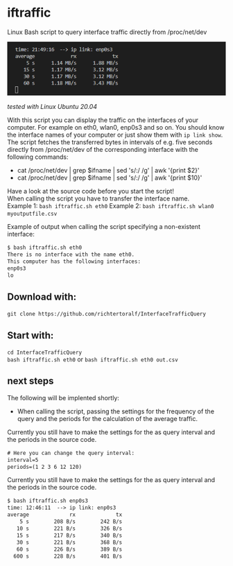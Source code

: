 # iftraffic
Linux Bash script to query interface traffic directly from /proc/net/dev

![Screenshot](https://github.com/richtertoralf/InterfaceTrafficQuery/blob/93c94a36c46bf20e6650362c176b52b50ef7af52/Screenshot_linkRxTxV2.png "linkRxTxV2.sh")

*tested with Linux Ubuntu 20.04*  

With this script you can display the traffic on the interfaces of your computer. For example on eth0, wlan0, enp0s3 and so on.
You should know the interface names of your computer or just show them with `ip link show`.
The script fetches the transferred bytes in intervals of e.g. five seconds directly from /proc/net/dev of the corresponding interface with the following commands:  
- cat /proc/net/dev | grep $ifname | sed 's/:/ /g' | awk '{print $2}'  
- cat /proc/net/dev | grep $ifname | sed 's/:/ /g' | awk '{print $10}'  

Have a look at the source code before you start the script!  
When calling the script you have to transfer the interface name.  
Example 1: `bash iftraffic.sh eth0`
Example 2: `bash iftraffic.sh wlan0 myoutputfile.csv`

Example of output when calling the script specifying a non-existent interface:
```
$ bash iftraffic.sh eth0
There is no interface with the name eth0.
This computer has the following interfaces:
enp0s3
lo
```
## Download with:  
`git clone https://github.com/richtertoralf/InterfaceTrafficQuery` 
## Start with:
`cd InterfaceTrafficQuery`  
`bash iftraffic.sh eth0` or `bash iftraffic.sh eth0 out.csv`  
## next steps
The following will be implented shortly:
- When calling the script, passing the settings for the frequency of the query and the periods for the calculation of the average traffic.

Currently you still have to make the settings for the as query interval and the periods in the source code. 
```
# Here you can change the query interval:
interval=5
periods=(1 2 3 6 12 120)
```
Currently you still have to make the settings for the as query interval and the periods in the source code. 
```
$ bash iftraffic.sh enp0s3
time: 12:46:11  --> ip link: enp0s3
average             rx             tx 
    5 s        208 B/s        242 B/s 
   10 s        221 B/s        326 B/s 
   15 s        217 B/s        340 B/s 
   30 s        221 B/s        368 B/s 
   60 s        226 B/s        389 B/s 
  600 s        228 B/s        401 B/s 
```
